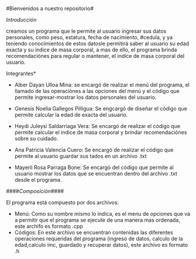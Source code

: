 #Bienvenidos a nuestro repositorio#

*Introducción*

creamos un programa que le permite al usuario ingresar sus datos personales, como peso, estatura, fecha de nacimiento, #cedula, y ya teniendo conocimientos de estos datosle permitirá saber al usuario su edad exacta y su indice de masa corporal, a mas de ello, el programa brinda recomendaciónes para regular o mantener, el indice de masa corporal del usuario. 

Integrantes*

- Alber Dayan Ulloa Mina: se encargó de realizar el menú del programa, el llamado de las operaciónes a las opciones del menú y el código que permite ingresar-mostrar los datos personales del usuario.

- Genesis Noelia Gallegos Pilligua:  Se engcargó de diseñar el código que permite calcular la edad de exacta del usuario.

- Heydi Juleysi Saldarriaga Vera: Se encargó de realizar el código que permite calcular el indice de masa corporal y brindar recomendaciónes sobre su cuidado.

- Ana Patricia Valencia Cuero: Se encargó de realizar el código que permite al usuario guardar sus tados en un archivo .txt

- Mayerli Rosa Parraga Bone:  Se encargó del código que permite al usuario mostrar los datos que se encuentran dentro del archivo .txt desde el programa.

####*Composición*####

El programa está compuesto por dos archivos:
- Menú: Como su nombre mismo lo indica, es el menu de opciones que va a permitir que el programa se ejecute de una manera mas ordenada, este archifo es formato .cpp
- Códigos: En este archivo se encuentran contenidas las diferentes operaciones requeridas del programa (ingreso de datos, calculo de la edad,calculo imc, guardado y recuperar datos), este archivo es formato .h
